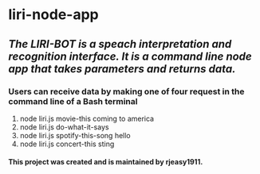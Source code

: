 # liri-node-app

## _The LIRI-BOT is a speach interpretation and recognition interface. It is a command line node app that takes parameters and returns data._

### Users can receive data by making one of four request in the command line of a Bash terminal
1.  node liri.js movie-this coming to america
1.  node liri.js do-what-it-says
1.  node liri.js spotify-this-song hello
1.  node liri.js concert-this sting

#### This project was created and is maintained by rjeasy1911.
